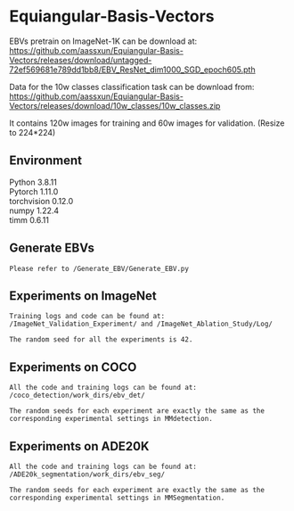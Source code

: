 # Equiangular-Basis-Vectors

EBVs pretrain on ImageNet-1K can be download at: https://github.com/aassxun/Equiangular-Basis-Vectors/releases/download/untagged-72ef569681e789dd1bb8/EBV_ResNet_dim1000_SGD_epoch605.pth

Data for the 10w classes classification task can be download from: https://github.com/aassxun/Equiangular-Basis-Vectors/releases/download/10w_classes/10w_classes.zip  

It contains 120w images for training and 60w images for validation. (Resize to 224*224)

## Environment

Python 3.8.11  
Pytorch 1.11.0  
torchvision 0.12.0  
numpy 1.22.4  
timm 0.6.11

## Generate EBVs

    Please refer to /Generate_EBV/Generate_EBV.py

## Experiments on ImageNet

    Training logs and code can be found at: /ImageNet_Validation_Experiment/ and /ImageNet_Ablation_Study/Log/
    
    The random seed for all the experiments is 42.

## Experiments on COCO

    All the code and training logs can be found at: /coco_detection/work_dirs/ebv_det/
    
    The random seeds for each experiment are exactly the same as the corresponding experimental settings in MMdetection.

## Experiments on ADE20K

    All the code and training logs can be found at: /ADE20k_segmentation/work_dirs/ebv_seg/
    
    The random seeds for each experiment are exactly the same as the corresponding experimental settings in MMSegmentation.
